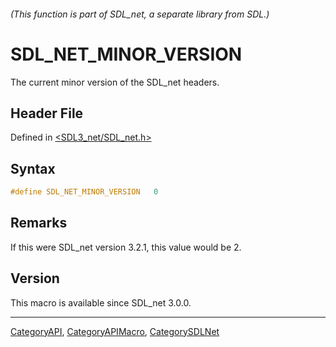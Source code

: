 ###### (This function is part of SDL_net, a separate library from SDL.)
# SDL_NET_MINOR_VERSION

The current minor version of the SDL_net headers.

## Header File

Defined in [<SDL3_net/SDL_net.h>](https://github.com/libsdl-org/SDL_net/blob/main/include/SDL3_net/SDL_net.h)

## Syntax

```c
#define SDL_NET_MINOR_VERSION   0
```

## Remarks

If this were SDL_net version 3.2.1, this value would be 2.

## Version

This macro is available since SDL_net 3.0.0.

----
[CategoryAPI](CategoryAPI), [CategoryAPIMacro](CategoryAPIMacro), [CategorySDLNet](CategorySDLNet)

